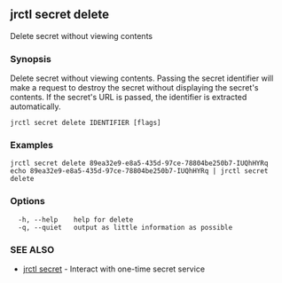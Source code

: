 ## jrctl secret delete

Delete secret without viewing contents

### Synopsis

Delete secret without viewing contents. Passing the secret identifier will make
a request to destroy the secret without displaying the secret's contents. If the
secret's URL is passed, the identifier is extracted automatically.

```
jrctl secret delete IDENTIFIER [flags]
```

### Examples

```
jrctl secret delete 89ea32e9-e8a5-435d-97ce-78804be250b7-IUQhHYRq
echo 89ea32e9-e8a5-435d-97ce-78804be250b7-IUQhHYRq | jrctl secret delete
```

### Options

```
  -h, --help    help for delete
  -q, --quiet   output as little information as possible
```

### SEE ALSO

* [jrctl secret](jrctl_secret.md)	 - Interact with one-time secret service

